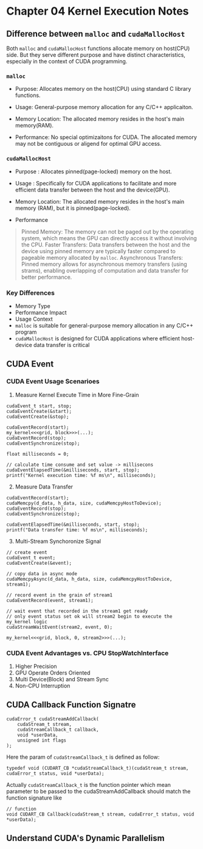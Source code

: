 # Chapter 04 Kernel Execution Notes 

## Difference between `malloc` and `cudaMallocHost`
Both `malloc` and `cudaMallocHost` functions allocate memory on host(CPU) side.
But they serve different purpose and have distinct characteristics, especially in the context of CUDA programming. 

### `malloc`
* Purpose:
Allocates memory on the host(CPU) using standard C library functions. 

* Usage:
General-purpose memory allocation for any C/C++ applicaiton. 

* Memory Location:
The allocated memory resides in the host's main memory(RAM).


* Performance:
No special optimizaitons for CUDA. The allocated memory may not be 
contiguous or aligend for optimal GPU access. 

### `cudaMallocHost`
* Purpose :
Allocates pinned(page-locked) memory on the host. 

* Usage :
Specifically for CUDA applications to facilitate and more efficient data transfer
between the host and the device(GPU).

* Memory Location:
The allocated memory resides in the host's main memory (RAM), but it is pinned(page-locked).

* Performance 
> Pinned Memory: The memory can not be paged out by the operating system, which means the GPU can directly access it without involving the CPU.
> Faster Transfers: Data transfers between the host and the device using pinned memory are typically faster compared to pageable memory allocated by `malloc`.
> Asynchronous Transfers: Pinned memory allows for asynchronous memory transfers (using strams), enabling overlapping of computation and data transfer for better performance. 

### Key Differences 
* Memory Type
* Performance Impact
* Usage Context 
* `malloc` is suitable for general-purpose memory allocation in any C/C++ program
* `cudaMallocHost` is designed for CUDA applications where efficient host-device data transfer is critical

## CUDA Event 
### CUDA Event Usage Scenarioes 
1. Measure Kernel Execute Time in More Fine-Grain
```
cudaEvent_t start, stop;
cudaEventCreate(&start);
cudaEventCreate(&stop);

cudaEventRecord(start);
my_kernel<<<grid, block>>>(...);
cudaEventRecord(stop);
cudaEventSynchronize(stop);

float milliseconds = 0;

// calculate time consume and set value -> millisecons 
cudaEventElapsedTime(&milliseconds, start, stop);
printf("Kernel execution time: %f ms\n", milliseconds);
```
2. Measure Data Transfer 
```cuda
cudaEventRecord(start);
cudaMemcpy(d_data, h_data, size, cudaMemcpyHostToDevice);
cudaEventRecord(stop);
cudaEventSynchronize(stop);

cudaEventElapsedTime(&milliseconds, start, stop);
printf("Data transfer time: %f ms\n", milliseconds);
```

3. Multi-Stream Synchoronize Signal 
```cuda
// create event 
cudaEvent_t event;
cudaEventCreate(&event);

// copy data in async mode
cudaMemcpyAsync(d_data, h_data, size, cudaMemcpyHostToDevice, stream1);

// record event in the grain of stream1
cudaEventRecord(event, stream1);

// wait event that recorded in the stream1 get ready
// only event status set ok will stream2 begin to execute the my_kernel logic 
cudaStreamWaitEvent(stream2, event, 0);

my_kernel<<<grid, block, 0, stream2>>>(...);
```

### CUDA Event Advantages vs. CPU StopWatchInterface 
1. Higher Precision
2. GPU Operate Orders Oriented
3. Multi Device(Block) and Stream Sync 
4. Non-CPU Interruption 

## CUDA Callback Function Signatre 
```cuda
cudaError_t cudaStreamAddCallback(
    cudaStream_t stream,
    cudaStreamCallback_t callback,
    void *userData,
    unsigned int flags
);
```

Here the param of `cudaStreamCallback_t` is defined as follow:
```cuda 
typedef void (CUDART_CB *cudaStreamCallback_t)(cudaStream_t stream, cudaError_t status, void *userData);
```

Actually `cudaStreamCallback_t` is the function pointer which mean parameter to be passed to the 
cudaStreamAddCallback should match the function signature like 
```cuda
// function 
void CUDART_CB Callback(cudaStream_t stream, cudaError_t status, void *userData);  
```

## Understand CUDA's Dynamic Parallelism 
